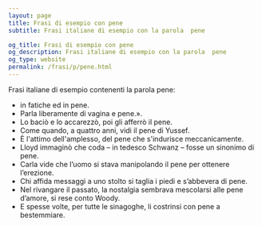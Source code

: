 ```yaml
---
layout: page
title: Frasi di esempio con pene 
subtitle: Frasi italiane di esempio con la parola  pene

og_title: Frasi di esempio con pene 
og_description: Frasi italiane di esempio con la parola  pene
og_type: website
permalink: /frasi/p/pene.html
---
```


Frasi italiane di esempio contenenti la parola pene:


- in fatiche ed in pene.
- Parla liberamente di vagina e pene.».
- Lo baciò e lo accarezzò, poi gli afferrò il pene.
- Come quando, a quattro anni, vidi il pene di Yussef.
- È l'attimo dell'amplesso, del pene che s'indurisce meccanicamente.
- Lloyd immaginò che coda – in tedesco Schwanz – fosse un sinonimo di pene.
- Carla vide che l’uomo si stava manipolando il pene per ottenere l’erezione.
- Chi affida messaggi a uno stolto si taglia i piedi e s’abbevera di pene.
- Nel rivangare il passato, la nostalgia sembrava mescolarsi alle pene d’amore, si rese conto Woody.
- E spesse volte, per tutte le sinagoghe, li costrinsi con pene a bestemmiare.

